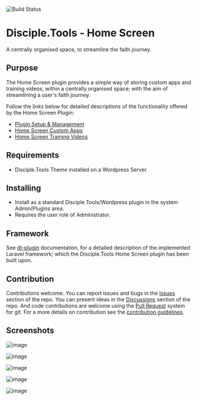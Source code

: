 ![Build Status](https://github.com/thecodezone/dt-home/actions/workflows/ci.yml/badge.svg?branch=master)

# Disciple.Tools - Home Screen

A centrally organised space, to streamline the faith journey.

## Purpose

The Home Screen plugin provides a simple way of storing custom apps and training videos, within a centrally organised space; with the aim of streamlining a user's faith journey.

Follow the links below for detailed descriptions of the functionality offered by the Home Screen Plugin:

- [Plugin Setup & Management](./documentation/admin/README.md)
- [Home Screen Custom Apps](./documentation/apps/README.md)
- [Home Screen Training Videos](./documentation/train/README.md)

## Requirements

- Disciple.Tools Theme installed on a Wordpress Server

## Installing

- Install as a standard Disciple.Tools/Wordpress plugin in the system Admin/Plugins area.
- Requires the user role of Administrator.

## Framework

See [dt-plugin](https://github.com/thecodezone/dt-plugin) documentation, for a detailed description of the implemented Laravel framework; which the Disciple.Tools Home Screen plugin has been built upon.

## Contribution

Contributions welcome. You can report issues and bugs in the
[Issues](https://github.com/thecodezone/dt-home/issues) section of the repo. You can
present ideas
in the [Discussions](https://github.com/thecodezone/dt-home/discussions) section of the
repo. And
code contributions are welcome using
the [Pull Request](https://github.com/thecodezone/dt-home/pulls)
system for git. For a more details on contribution see the
[contribution guidelines](https://github.com/thecodezone/dt-home/blob/master/CONTRIBUTING.md).

## Screenshots

![image](./documentation/admin/apps/imgs/apps-tab-list.png)

![image](./documentation/admin/train/imgs/train-tab-list.png)

![image](./documentation/apps/imgs/user-login.png)

![image](./documentation/apps/imgs/home-screen.png)

![image](./documentation/train/imgs/training-view.png)
